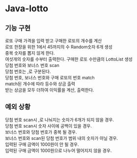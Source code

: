 Java-lotto  
============
기능 구현  
---------------
로또 구매 가격을 입력 받고 구매한 로또의 개수를 계산  
로또 한장을 위한 1에서 45까지의 수 Random숫자 6개 생성  
중복 숫자를 뽑지 않게 한다.  
여섯개의 숫자를 수부터 출력한다. 구매한 로또 수만큼의 LottoList 생성  
당첨 번호와 보너스 번호 scan  
당첨 번호는 ,로 구분된다.  
당첨 번호, 보너스 번호와 구매 로또의 번호 match  
match된 개수에 따라 등수와 상금 출력  
받는 상금을 모두 더하여 이익률을 계산, 출력한다.  

예외 상황  
-----------------
당첨 번호 scan시 ,로 나눠지는 숫자가 6개가 되지 않을 경우.  
당첨 번호 scan시 숫자 사이에 공백이 있을 경우.  
보너스 번호와 당첨 번호가 중복 될 경우.  
보너스 번호와 scan된 당첨 번호가 범위 내의 숫자가 아닐 경우.  
입력된 구매 금액이 1000원이 안 될 경우.  
입력된 구매 금액이 1000원으로 나누어 떨어지지 않을 경우.  
